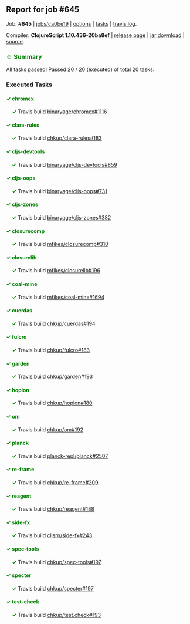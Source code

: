 ## Report for job #645

Job: **#645** | [jobs/ca0be19](https://github.com/cljs-oss/canary/commit/ca0be19ba5a666876e678fde165b4e4809dc9136) | [options](options.edn) | [tasks](tasks.edn) | [travis log](https://travis-ci.org/cljs-oss/canary/builds/448558594).

Compiler: **ClojureScript 1.10.436-20ba8ef** | [release page](https://github.com/cljs-oss/canary/releases/tag/r1.10.436-20ba8ef) | [jar download](https://github.com/cljs-oss/canary/releases/download/r1.10.436-20ba8ef/clojurescript-1.10.436-20ba8ef.jar) | [source](https://github.com/clojure/clojurescript/commit/20ba8ef9415b46c18172a59cfe63ad16d2a35a3c).

### <b style='color:green'>☺ Summary</b>

All tasks passed! Passed 20 / 20 (executed) of total 20 tasks.

### Executed Tasks

#### <b style='color:green'>&#x2713; chromex</b>
&nbsp;&nbsp;&nbsp;&nbsp;<b style='color:green'>&#x2713;</b> Travis build [binaryage/chromex#1116](https://travis-ci.org/binaryage/chromex/builds/448560100)<br>

#### <b style='color:green'>&#x2713; clara-rules</b>
&nbsp;&nbsp;&nbsp;&nbsp;<b style='color:green'>&#x2713;</b> Travis build [chkup/clara-rules#183](https://travis-ci.org/chkup/clara-rules/builds/448560102)<br>

#### <b style='color:green'>&#x2713; cljs-devtools</b>
&nbsp;&nbsp;&nbsp;&nbsp;<b style='color:green'>&#x2713;</b> Travis build [binaryage/cljs-devtools#859](https://travis-ci.org/binaryage/cljs-devtools/builds/448560111)<br>

#### <b style='color:green'>&#x2713; cljs-oops</b>
&nbsp;&nbsp;&nbsp;&nbsp;<b style='color:green'>&#x2713;</b> Travis build [binaryage/cljs-oops#731](https://travis-ci.org/binaryage/cljs-oops/builds/448560115)<br>

#### <b style='color:green'>&#x2713; cljs-zones</b>
&nbsp;&nbsp;&nbsp;&nbsp;<b style='color:green'>&#x2713;</b> Travis build [binaryage/cljs-zones#382](https://travis-ci.org/binaryage/cljs-zones/builds/448560135)<br>

#### <b style='color:green'>&#x2713; closurecomp</b>
&nbsp;&nbsp;&nbsp;&nbsp;<b style='color:green'>&#x2713;</b> Travis build [mfikes/closurecomp#310](https://travis-ci.org/mfikes/closurecomp/builds/448560144)<br>

#### <b style='color:green'>&#x2713; closurelib</b>
&nbsp;&nbsp;&nbsp;&nbsp;<b style='color:green'>&#x2713;</b> Travis build [mfikes/closurelib#196](https://travis-ci.org/mfikes/closurelib/builds/448560147)<br>

#### <b style='color:green'>&#x2713; coal-mine</b>
&nbsp;&nbsp;&nbsp;&nbsp;<b style='color:green'>&#x2713;</b> Travis build [mfikes/coal-mine#1694](https://travis-ci.org/mfikes/coal-mine/builds/448560174)<br>

#### <b style='color:green'>&#x2713; cuerdas</b>
&nbsp;&nbsp;&nbsp;&nbsp;<b style='color:green'>&#x2713;</b> Travis build [chkup/cuerdas#194](https://travis-ci.org/chkup/cuerdas/builds/448560180)<br>

#### <b style='color:green'>&#x2713; fulcro</b>
&nbsp;&nbsp;&nbsp;&nbsp;<b style='color:green'>&#x2713;</b> Travis build [chkup/fulcro#183](https://travis-ci.org/chkup/fulcro/builds/448560166)<br>

#### <b style='color:green'>&#x2713; garden</b>
&nbsp;&nbsp;&nbsp;&nbsp;<b style='color:green'>&#x2713;</b> Travis build [chkup/garden#193](https://travis-ci.org/chkup/garden/builds/448560164)<br>

#### <b style='color:green'>&#x2713; hoplon</b>
&nbsp;&nbsp;&nbsp;&nbsp;<b style='color:green'>&#x2713;</b> Travis build [chkup/hoplon#180](https://travis-ci.org/chkup/hoplon/builds/448560171)<br>

#### <b style='color:green'>&#x2713; om</b>
&nbsp;&nbsp;&nbsp;&nbsp;<b style='color:green'>&#x2713;</b> Travis build [chkup/om#192](https://travis-ci.org/chkup/om/builds/448560186)<br>

#### <b style='color:green'>&#x2713; planck</b>
&nbsp;&nbsp;&nbsp;&nbsp;<b style='color:green'>&#x2713;</b> Travis build [planck-repl/planck#2507](https://travis-ci.org/planck-repl/planck/builds/448560429)<br>

#### <b style='color:green'>&#x2713; re-frame</b>
&nbsp;&nbsp;&nbsp;&nbsp;<b style='color:green'>&#x2713;</b> Travis build [chkup/re-frame#209](https://travis-ci.org/chkup/re-frame/builds/448560334)<br>

#### <b style='color:green'>&#x2713; reagent</b>
&nbsp;&nbsp;&nbsp;&nbsp;<b style='color:green'>&#x2713;</b> Travis build [chkup/reagent#188](https://travis-ci.org/chkup/reagent/builds/448560282)<br>

#### <b style='color:green'>&#x2713; side-fx</b>
&nbsp;&nbsp;&nbsp;&nbsp;<b style='color:green'>&#x2713;</b> Travis build [cljsrn/side-fx#243](https://travis-ci.org/cljsrn/side-fx/builds/448560395)<br>

#### <b style='color:green'>&#x2713; spec-tools</b>
&nbsp;&nbsp;&nbsp;&nbsp;<b style='color:green'>&#x2713;</b> Travis build [chkup/spec-tools#197](https://travis-ci.org/chkup/spec-tools/builds/448560288)<br>

#### <b style='color:green'>&#x2713; specter</b>
&nbsp;&nbsp;&nbsp;&nbsp;<b style='color:green'>&#x2713;</b> Travis build [chkup/specter#197](https://travis-ci.org/chkup/specter/builds/448560326)<br>

#### <b style='color:green'>&#x2713; test-check</b>
&nbsp;&nbsp;&nbsp;&nbsp;<b style='color:green'>&#x2713;</b> Travis build [chkup/test.check#193](https://travis-ci.org/chkup/test.check/builds/448560321)<br>